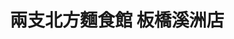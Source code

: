 ---
title: "兩支北方麵食館 板橋溪洲店"
description: "兩支北方麵食館 板橋溪洲店"
layout: shop
keywords:
  - 美食競賽
  - 台灣美食
  - 美食精選
datePublished: "2025-06-30"
dateModified: "2025-07-04"
city: "新北市"
district: "板橋區"
address: "220新北市板橋區溪北路93號"
phone: "0226755599"
geo: "24.989472472426765, 121.4285927042807"
google_map: "https://maps.app.goo.gl/Wq5CpxwRC3fhJyfW8"
footinder: "https://footinder.com.tw/%e6%96%b0%e5%8c%97%e5%b8%82%e6%9d%bf%e6%a9%8b%e5%8d%80/14146/"
official: "https://www.facebook.com/top2food"
award:
  - name: "台北國際牛肉麵節"
    year: "2024"
    entries:
      - group: "鮮食組"
        cooking_style: "樂齡創意"
        rank: "銅牌"

---